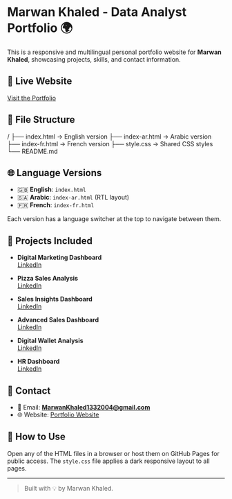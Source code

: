 # Marwan Khaled - Data Analyst Portfolio 🌍

This is a responsive and multilingual personal portfolio website for **Marwan Khaled**, showcasing projects, skills, and contact information.

## 🔗 Live Website

[Visit the Portfolio](<https://marwan-khaled.github.io/Marwan-portfolio.github.io/>)

## 📁 File Structure

/ ├── index.html        → English version
├── index-ar.html     → Arabic version
├── index-fr.html     → French version
├── style.css         → Shared CSS styles
└── README.md

## 🌐 Language Versions

- 🇬🇧 **English**: `index.html`
- 🇸🇦 **Arabic**: `index-ar.html` (RTL layout)
- 🇫🇷 **French**: `index-fr.html`

Each version has a language switcher at the top to navigate between them.

## 💼 Projects Included

- **Digital Marketing Dashboard**  
  [LinkedIn](<https://www.linkedin.com/posts/marwan-khaled-725403301_exceldashboard-dataanalysis-salesinsights-activity-7338336102384091137-xT6T>)

- **Pizza Sales Analysis**  
  [LinkedIn](<https://www.linkedin.com/posts/marwan-khaled-725403301_exceldashboard-dataanalysis-salesinsights-activity-7338336102384091137-xT6T>)

- **Sales Insights Dashboard**  
  [LinkedIn](<https://www.linkedin.com/posts/marwan-khaled-725403301_excel-dataanalytics-salesdashboard-activity-7341928996273614851-UO_b>)

- **Advanced Sales Dashboard**  
  [LinkedIn](<https://www.linkedin.com/posts/marwan-khaled-725403301_excel-dataanalytics-salesdashboard-activity-7342948194588258306-VNQQ>)

- **Digital Wallet Analysis**  
  [LinkedIn](<https://www.linkedin.com/posts/marwan-khaled-725403301_excel-dataanalytics-digitalwallet-activity-7351572246827540480-oFUw>)

- **HR Dashboard**  
  [LinkedIn](<https://www.linkedin.com/posts/marwan-khaled-725403301_excel-dataanalytics-hrdashboard-activity-7341831496862711808-VxUW>)

## 📩 Contact

- 📧 Email: **MarwanKhaled1332004@gmail.com**
- 🌐 Website: [Portfolio Website](<https://marwan-khaled.github.io/Marwan-portfolio.github.io/>)

## 🚀 How to Use

Open any of the HTML files in a browser or host them on GitHub Pages for public access. The `style.css` file applies a dark responsive layout to all pages.

---

> Built with 💡 by Marwan Khaled.
